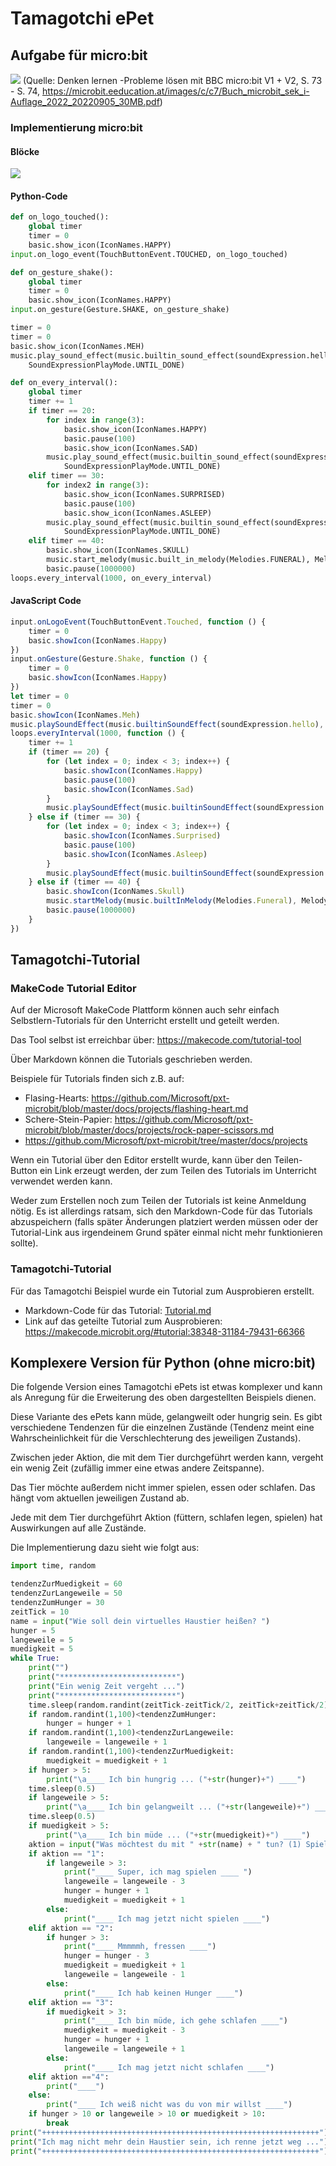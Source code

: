 # Tamagotchi ePet

## Aufgabe für micro:bit

![](./bilder/tamagotchiMicrobitAufgabe.png)
(Quelle: Denken lernen -Probleme lösen mit BBC micro:bit V1 + V2, S. 73 - S. 74, https://microbit.eeducation.at/images/c/c7/Buch_microbit_sek_i-Auflage_2022_20220905_30MB.pdf)

### Implementierung micro:bit
#### Blöcke
![](./bilder/tamagotchiMicrobitLoesung.png)

#### Python-Code
```python
def on_logo_touched():
    global timer
    timer = 0
    basic.show_icon(IconNames.HAPPY)
input.on_logo_event(TouchButtonEvent.TOUCHED, on_logo_touched)

def on_gesture_shake():
    global timer
    timer = 0
    basic.show_icon(IconNames.HAPPY)
input.on_gesture(Gesture.SHAKE, on_gesture_shake)

timer = 0
timer = 0
basic.show_icon(IconNames.MEH)
music.play_sound_effect(music.builtin_sound_effect(soundExpression.hello),
    SoundExpressionPlayMode.UNTIL_DONE)

def on_every_interval():
    global timer
    timer += 1
    if timer == 20:
        for index in range(3):
            basic.show_icon(IconNames.HAPPY)
            basic.pause(100)
            basic.show_icon(IconNames.SAD)
        music.play_sound_effect(music.builtin_sound_effect(soundExpression.sad),
            SoundExpressionPlayMode.UNTIL_DONE)
    elif timer == 30:
        for index2 in range(3):
            basic.show_icon(IconNames.SURPRISED)
            basic.pause(100)
            basic.show_icon(IconNames.ASLEEP)
        music.play_sound_effect(music.builtin_sound_effect(soundExpression.yawn),
            SoundExpressionPlayMode.UNTIL_DONE)
    elif timer == 40:
        basic.show_icon(IconNames.SKULL)
        music.start_melody(music.built_in_melody(Melodies.FUNERAL), MelodyOptions.ONCE)
        basic.pause(1000000)
loops.every_interval(1000, on_every_interval)
```
#### JavaScript Code
```javascript
input.onLogoEvent(TouchButtonEvent.Touched, function () {
    timer = 0
    basic.showIcon(IconNames.Happy)
})
input.onGesture(Gesture.Shake, function () {
    timer = 0
    basic.showIcon(IconNames.Happy)
})
let timer = 0
timer = 0
basic.showIcon(IconNames.Meh)
music.playSoundEffect(music.builtinSoundEffect(soundExpression.hello), SoundExpressionPlayMode.UntilDone)
loops.everyInterval(1000, function () {
    timer += 1
    if (timer == 20) {
        for (let index = 0; index < 3; index++) {
            basic.showIcon(IconNames.Happy)
            basic.pause(100)
            basic.showIcon(IconNames.Sad)
        }
        music.playSoundEffect(music.builtinSoundEffect(soundExpression.sad), SoundExpressionPlayMode.UntilDone)
    } else if (timer == 30) {
        for (let index = 0; index < 3; index++) {
            basic.showIcon(IconNames.Surprised)
            basic.pause(100)
            basic.showIcon(IconNames.Asleep)
        }
        music.playSoundEffect(music.builtinSoundEffect(soundExpression.yawn), SoundExpressionPlayMode.UntilDone)
    } else if (timer == 40) {
        basic.showIcon(IconNames.Skull)
        music.startMelody(music.builtInMelody(Melodies.Funeral), MelodyOptions.Once)
        basic.pause(1000000)
    }
})
```

## Tamagotchi-Tutorial

### MakeCode Tutorial Editor
Auf der Microsoft MakeCode Plattform können auch sehr einfach Selbstlern-Tutorials für den Unterricht erstellt und geteilt werden.

Das Tool selbst ist erreichbar über: https://makecode.com/tutorial-tool

Über Markdown können die Tutorials geschrieben werden.

Beispiele für Tutorials finden sich z.B. auf:

- Flasing-Hearts: https://github.com/Microsoft/pxt-microbit/blob/master/docs/projects/flashing-heart.md
- Schere-Stein-Papier: https://github.com/Microsoft/pxt-microbit/blob/master/docs/projects/rock-paper-scissors.md
- https://github.com/Microsoft/pxt-microbit/tree/master/docs/projects

Wenn ein Tutorial über den Editor erstellt wurde, kann über den Teilen-Button ein Link erzeugt werden, der zum Teilen des Tutorials im Unterricht verwendet werden kann. 

Weder zum Erstellen noch zum Teilen der Tutorials ist keine Anmeldung nötig. Es ist allerdings ratsam, sich den Markdown-Code für das Tutorials abzuspeichern (falls später Änderungen platziert werden müssen oder der Tutorial-Link aus irgendeinem Grund später einmal nicht mehr funktionieren sollte).

### Tamagotchi-Tutorial
Für das Tamagotchi Beispiel wurde ein Tutorial zum Ausprobieren erstellt.

- Markdown-Code für das Tutorial: [Tutorial.md](Tutorial.md)
- Link auf das geteilte Tutorial zum Ausprobieren: https://makecode.microbit.org/#tutorial:38348-31184-79431-66366

## Komplexere Version für Python (ohne micro:bit)

Die folgende Version eines Tamagotchi ePets ist etwas komplexer und kann als Anregung für die Erweiterung des oben dargestellten Beispiels dienen. 

Diese Variante des ePets kann müde, gelangweilt oder hungrig sein. Es gibt verschiedene Tendenzen für die einzelnen Zustände (Tendenz meint eine Wahrscheinlichkeit für die Verschlechterung des jeweiligen Zustands).

Zwischen jeder Aktion, die mit dem Tier durchgeführt werden kann, vergeht ein wenig Zeit (zufällig immer eine etwas andere Zeitspanne).

Das Tier möchte außerdem nicht immer spielen, essen oder schlafen. Das hängt vom aktuellen jeweiligen Zustand ab.

Jede mit dem Tier durchgeführt Aktion (füttern, schlafen legen, spielen) hat Auswirkungen auf alle Zustände.

Die Implementierung dazu sieht wie folgt aus:

```python
import time, random

tendenzZurMuedigkeit = 60
tendenzZurLangeweile = 50
tendenzZumHunger = 30
zeitTick = 10
name = input("Wie soll dein virtuelles Haustier heißen? ")
hunger = 5
langeweile = 5
muedigkeit = 5
while True: 
    print("")
    print("**************************")
    print("Ein wenig Zeit vergeht ...")
    print("**************************")
    time.sleep(random.randint(zeitTick-zeitTick/2, zeitTick+zeitTick/2))
    if random.randint(1,100)<tendenzZumHunger:
        hunger = hunger + 1
    if random.randint(1,100)<tendenzZurLangeweile:
        langeweile = langeweile + 1
    if random.randint(1,100)<tendenzZurMuedigkeit:
        muedigkeit = muedigkeit + 1
    if hunger > 5:
        print("\a____ Ich bin hungrig ... ("+str(hunger)+") ____")
    time.sleep(0.5)
    if langeweile > 5:
        print("\a____ Ich bin gelangweilt ... ("+str(langeweile)+") ____")
    time.sleep(0.5)
    if muedigkeit > 5:
        print("\a____ Ich bin müde ... ("+str(muedigkeit)+") ____")
    aktion = input("Was möchtest du mit " +str(name) + " tun? (1) Spielen (2) Füttern (3) Schlafen lassen (4) nichts? ")
    if aktion == "1":
        if langeweile > 3:
            print("____ Super, ich mag spielen ____ ")
            langeweile = langeweile - 3
            hunger = hunger + 1
            muedigkeit = muedigkeit + 1
        else:
            print("____ Ich mag jetzt nicht spielen ____")
    elif aktion == "2":
        if hunger > 3:
            print("____ Mmmmmh, fressen ____")
            hunger = hunger - 3
            muedigkeit = muedigkeit + 1
            langeweile = langeweile - 1
        else:
            print("____ Ich hab keinen Hunger ____")
    elif aktion == "3":
        if muedigkeit > 3:
            print("____ Ich bin müde, ich gehe schlafen ____")
            muedigkeit = muedigkeit - 3
            hunger = hunger + 1
            langeweile = langeweile + 1
        else:
            print("____ Ich mag jetzt nicht schlafen ____")
    elif aktion =="4":
        print("____")
    else:
        print("____ Ich weiß nicht was du von mir willst ____")
    if hunger > 10 or langeweile > 10 or muedigkeit > 10:
        break
print("++++++++++++++++++++++++++++++++++++++++++++++++++++++++++++++")
print("Ich mag nicht mehr dein Haustier sein, ich renne jetzt weg ...")
print("++++++++++++++++++++++++++++++++++++++++++++++++++++++++++++++")
```
